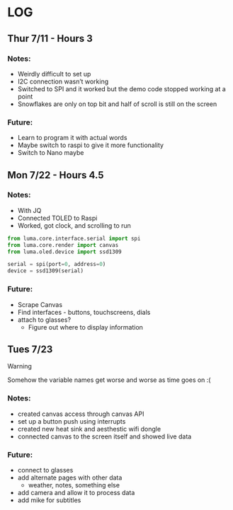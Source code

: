 # LOG
## Thur 7/11 - Hours 3
### Notes:
- Weirdly difficult to set up
- I2C connection wasn’t working
- Switched to SPI and it worked but the demo code stopped working at a point
- Snowflakes are only on top bit and half of scroll is still on the screen
### Future:
- Learn to program it with actual words
- Maybe switch to raspi to give it more functionality
- Switch to Nano maybe

## Mon 7/22 - Hours 4.5
### Notes:
- With JQ
- Connected TOLED to Raspi
- Worked, got clock, and scrolling to run
```python
from luma.core.interface.serial import spi
from luma.core.render import canvas
from luma.oled.device import ssd1309

serial = spi(port=0, address=0)
device = ssd1309(serial)
```

### Future: 
- Scrape Canvas
- Find interfaces - buttons, touchscreens, dials
- attach to glasses?
  - Figure out where to display information

## Tues 7/23
> [!Warning]
> Somehow the variable names get worse and worse as time goes on :(
### Notes:
- created canvas access through canvas API
- set up a button push using interrupts
- created new heat sink and aesthestic wifi dongle
- connected canvas to the screen itself and showed live data

### Future:
- connect to glasses
- add alternate pages with other data
  - weather, notes, something else
- add camera and allow it to process data
- add mike for subtitles